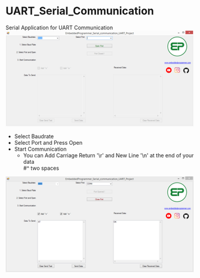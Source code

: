 # UART_Serial_Communication
Serial Application for UART Communication 
![Screenshot](1.png)

- Select Baudrate
- Select Port and Press Open
- Start Communication 
  - You can Add Carriage Return '\r' and New Line '\n' at the end of your data  
#^ two spaces

![Screenshot](2.png)
